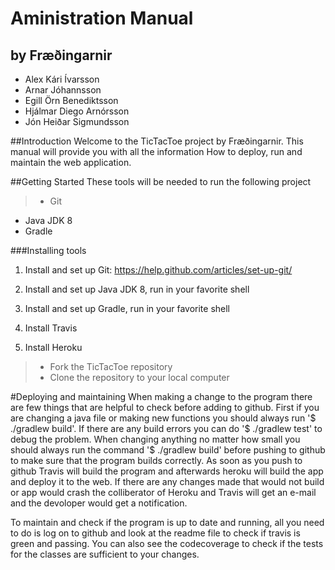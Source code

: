 Aministration Manual
===================
by Fræðingarnir
---------------------


* Alex Kári Ívarsson
* Arnar Jóhannsson
* Egill Örn Benediktsson
* Hjálmar Diego Arnórsson
* Jón Heiðar Sigmundsson


##Introduction
Welcome to the TicTacToe project by Fræðingarnir. This manual will provide you with all the information How to deploy, run and maintain the web application.


##Getting Started 
These tools will be needed to run the following project


>* Git	
* Java JDK 8
* Gradle


###Installing tools


 1. Install and set up Git: https://help.github.com/articles/set-up-git/

 2. Install and set up Java JDK 8, run in your favorite shell

 3. Install and set up Gradle, run in your favorite shell
 
 4. Install Travis

 5. Install Heroku

 >* Fork the TicTacToe repository 
 >* Clone the repository to your local computer


#Deploying and maintaining
When making a change to the program there are few things that are helpful to check before adding to github. First if you are changing a java file or making new functions you should always run '$ ./gradlew build'. If there are any build errors you can do '$ ./gradlew test' to debug the problem. When changing anything no matter how small you should always run the command '$ ./gradlew build' before pushing to github to make sure that the program builds correctly. As soon as you push to github Travis will build the program and afterwards heroku will build the app and deploy it to the web. If there are any changes made that would not build or app would crash the colliberator of Heroku and Travis will get an e-mail and the devoloper would get a notification.


To maintain and check if the program is up to date and running, all you need to do is log on to github and look at the readme file to check if travis is green and passing. You can also see the codecoverage to check if the tests for the classes are sufficient to your changes.



